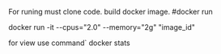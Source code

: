 For runing must clone code.
build docker image.
#docker run

docker run -it --cpus="2.0"  --memory="2g" "image_id"

for view use command` 
docker stats
